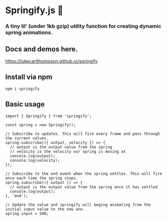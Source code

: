 # Springify.js 🌿

### A tiny lil' (under 1kb gzip) utility function for creating dynamic spring animations.

## Docs and demos here.

https://lukecarlthompson.github.io/springify

## Install via npm

```
npm i springify
```

## Basic usage

```
import { Springify } from 'springify';

const spring = new Springify();

// Subscribe to updates. This will fire every frame and pass through the current values.
spring.subscribe(({ output, velocity }) => {
  // output is the output value from the spring
  // velocity is the velocity our spring is moving at
  console.log(output);
  console.log(velocity);
});

// Subscribe to the end event when the spring settles. This will fire once each time the spring stops.
spring.subscribe(({ output }) => {
  // output is the output value from the spring once it has settled
  console.log(output);
}, 'end');

// Update the value and springify will beging animating from the initial input value to the new one.
spring.input = 500;

```
